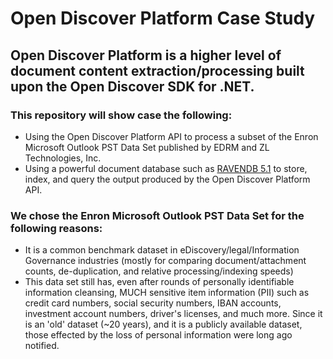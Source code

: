 # Open Discover Platform Case Study
## Open Discover Platform is a higher level of document content extraction/processing built upon the Open Discover SDK for .NET. 
### This repository will show case the following:
- Using the Open Discover Platform API to process a subset of the Enron Microsoft Outlook PST Data Set published by EDRM and ZL Technologies, Inc.  
- Using a powerful document database such as [RAVENDB 5.1](https://ravendb.net/) to store, index, and query the output produced by the Open Discover Platform API.
### We chose the Enron Microsoft Outlook PST Data Set for the following reasons:
- It is a common benchmark dataset in eDiscovery/legal/Information Governance industries (mostly for comparing document/attachment counts, de-duplication, and relative processing/indexing speeds)
- This data set still has, even after rounds of personally identifiable information cleansing, MUCH sensitive item information (PII) such as credit card numbers, social security numbers, IBAN accounts, investment account numbers, driver's licenses, and much more. Since it is an 'old' dataset (~20 years), and it is a publicly available dataset, those effected by the loss of personal information were long ago notified.
